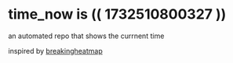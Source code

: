 # time_now is (( 1732510800327 ))

an automated repo that shows the currnent time

inspired by [breakingheatmap](https://github.com/breakingheatmap/breakingheatmap)